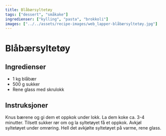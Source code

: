 ```yaml
---
title: Blåbærsyltetøy
tags: ["dessert", "småkake"]
ingredienser: ["kylling", "pasta", "brokkoli"]
images: ["../../assets/recipe-images/web_lapper-blåbærsyltetøy.jpg"]
---
```


# Blåbærsyltetøy

## Ingredienser

- 1 kg blåbær
- 500 g sukker
- Rene glass med skrulokk

## Instruksjoner

Knus bærene og gi dem et oppkok under lokk. La dem koke ca. 3-4 minutter. Tilsett sukker rør om og la syltetøyet få et oppkok. Avkjøl syltetøyet under omrøring. Hell det avkjølte syltetøyet på varme, rene glass.
